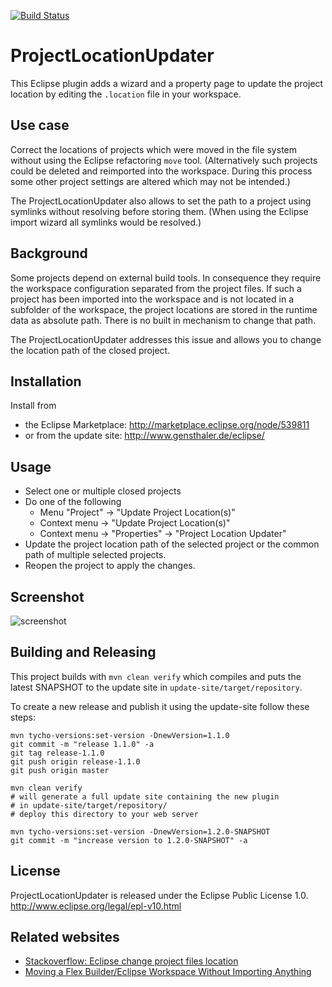 [![Build Status](https://drone.io/github.com/gensth/ProjectLocationUpdater/status.png)](https://drone.io/github.com/gensth/ProjectLocationUpdater/latest)

# ProjectLocationUpdater

This Eclipse plugin adds a wizard and a property page to update the project location by editing the `.location` file in your workspace.

## Use case

Correct the locations of projects which were moved in the file system without using the Eclipse refactoring `move` tool. (Alternatively such projects could be deleted and reimported into the workspace. During this process some other project settings are altered which may not be intended.)

The ProjectLocationUpdater also allows to set the path to a project using symlinks without resolving before storing them. (When using the Eclipse import wizard all symlinks would be resolved.)

## Background

Some projects depend on external build tools. In consequence they require the workspace configuration separated from the project files.
If such a project has been imported into the workspace and is not located in a subfolder of the workspace, the project locations are stored in the runtime data as absolute path. There is no built in mechanism to change that path.

The ProjectLocationUpdater addresses this issue and allows you to change the location path of the closed project.

## Installation

Install from
* the Eclipse Marketplace: http://marketplace.eclipse.org/node/539811
* or from the update site: http://www.gensthaler.de/eclipse/

## Usage

* Select one or multiple closed projects
* Do one of the following
  * Menu "Project" -> "Update Project Location(s)"
  * Context menu -> "Update Project Location(s)"
  * Context menu -> "Properties" -> "Project Location Updater"
* Update the project location path of the selected project or the common path of multiple selected projects.
* Reopen the project to apply the changes.

## Screenshot

![screenshot](https://raw.github.com/gensth/ProjectLocationUpdater/master/ProjectLocationUpdater_screenshot.png "ProjectLocationUpdater")

## Building and Releasing

This project builds with `mvn clean verify` which compiles and puts the latest SNAPSHOT to the update site in `update-site/target/repository`.

To create a new release and publish it using the update-site follow these steps:

```
mvn tycho-versions:set-version -DnewVersion=1.1.0
git commit -m "release 1.1.0" -a
git tag release-1.1.0
git push origin release-1.1.0
git push origin master

mvn clean verify
# will generate a full update site containing the new plugin
# in update-site/target/repository/
# deploy this directory to your web server

mvn tycho-versions:set-version -DnewVersion=1.2.0-SNAPSHOT
git commit -m "increase version to 1.2.0-SNAPSHOT" -a
```

## License

ProjectLocationUpdater is released under the Eclipse Public License 1.0. http://www.eclipse.org/legal/epl-v10.html

## Related websites

* [Stackoverflow: Eclipse change project files location](http://stackoverflow.com/questions/1430836/eclipse-change-project-files-location)
* [Moving a Flex Builder/Eclipse Workspace Without Importing Anything](http://www.joeflash.ca/blog/2008/11/moving-a-fb-workspace-update.html)
